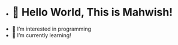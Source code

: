- <h1>👋 Hello World, This is Mahwish! </h1>
- 👀 I’m interested in programming
- 🌱 I’m currently learning!




<!---
nayabCode/nayabCode is a ✨ special ✨ repository because its `README.md` (this file) appears on your GitHub profile.
You can click the Preview link to take a look at your changes.
--->
